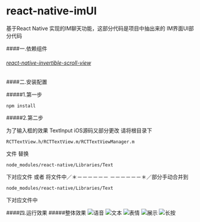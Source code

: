 # react-native-imUI
基于React Native 实现的IM聊天功能，这部分代码是项目中抽出来的 IM界面UI部分代码

####一.依赖组件
###### [react-native-invertible-scroll-view](https://github.com/zbtang/react-native-invertible-scroll-view)

####二.安装配置

#####1.第一步
```
npm install
```
#####2.第二步

为了输入框的效果 TextInput iOS源码又部分更改 
请将根目录下 
```
RCTTextView.h/RCTTextView.m/RCTTextViewManager.m
```
文件 替换
```
node_modules/react-native/Libraries/Text
```
下对应文件
或者 将文件中／＊－－－－－－ －－－－－－＊／部分手动合并到
```
node_modules/react-native/Libraries/Text
```
下对应文件中

####四.运行效果
#####整体效果
![语音](./1.jpeg) 
![文本](./2.jpeg) 
![表情](./3.jpeg) 
![展示](./4.jpeg) 
![长按](./5.jpeg) 







